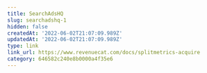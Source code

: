 ```yaml
---
title: SearchAdsHQ
slug: searchadshq-1
hidden: false
createdAt: '2022-06-02T21:07:09.989Z'
updatedAt: '2022-06-02T21:07:09.989Z'
type: link
link_url: https://www.revenuecat.com/docs/splitmetrics-acquire
category: 646582c240e8b0000a4f35e6
---
```

